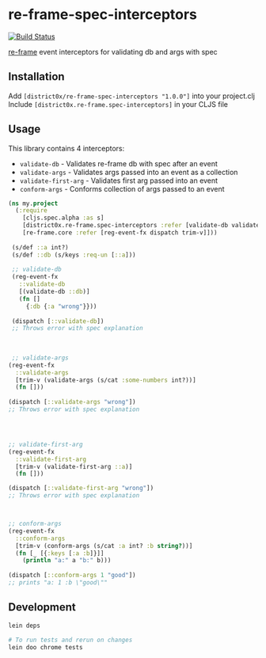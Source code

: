 # re-frame-spec-interceptors

[![Build Status](https://travis-ci.org/district0x/re-frame-spec-interceptors.svg?branch=master)](https://travis-ci.org/district0x/re-frame-spec-interceptors)

[re-frame](https://github.com/Day8/re-frame) event interceptors for validating db and args with spec

## Installation
Add `[district0x/re-frame-spec-interceptors "1.0.0"]` into your project.clj  
Include `[district0x.re-frame.spec-interceptors]` in your CLJS file

## Usage
This library contains 4 interceptors:
* `validate-db` - Validates re-frame db with spec after an event
* `validate-args` - Validates args passed into an event as a collection
* `validate-first-arg` - Validates first arg passed into an event
* `conform-args` - Conforms collection of args passed to an event

```clojure
(ns my.project
  (:require
    [cljs.spec.alpha :as s]
    [district0x.re-frame.spec-interceptors :refer [validate-db validate-args validate-first-arg conform-args]]
    [re-frame.core :refer [reg-event-fx dispatch trim-v]]))
    
 (s/def ::a int?)
 (s/def ::db (s/keys :req-un [::a]))
 
 ;; validate-db
 (reg-event-fx
   ::validate-db
   [(validate-db ::db)]
   (fn []
     {:db {:a "wrong"}}))
     
 (dispatch [::validate-db])
 ;; Throws error with spec explanation
 
 
 
 ;; validate-args
(reg-event-fx
  ::validate-args
  [trim-v (validate-args (s/cat :some-numbers int?))]
  (fn []))
  
(dispatch [::validate-args "wrong"])
;; Throws error with spec explanation




;; validate-first-arg
(reg-event-fx
  ::validate-first-arg
  [trim-v (validate-first-arg ::a)]
  (fn []))

(dispatch [::validate-first-arg "wrong"])
;; Throws error with spec explanation



;; conform-args
(reg-event-fx
  ::conform-args
  [trim-v (conform-args (s/cat :a int? :b string?))]
  (fn [_ [{:keys [:a :b]}]]
    (println "a:" a "b:" b)))
    
(dispatch [::conform-args 1 "good"])
;; prints "a: 1 :b \"good\""

```

## Development
```bash
lein deps

# To run tests and rerun on changes
lein doo chrome tests
```